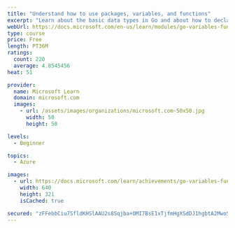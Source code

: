```yaml
---
title: "Understand how to use packages, variables, and functions"
excerpt: "Learn about the basic data types in Go and about how to declare variables, write functions, and use packages."
webUrl: https://docs.microsoft.com/en-us/learn/modules/go-variables-functions-packages/
type: course
price: Free
length: PT36M
ratings:
  count: 220
  average: 4.8545456
heat: 51

provider:
  name: Microsoft Learn
  domain: microsoft.com
  images:
    - url: /assets/images/organizations/microsoft.com-50x50.jpg
      width: 50
      height: 50

levels:
  - Beginner

topics:
  - Azure

images:
  - url: https://docs.microsoft.com/learn/achievements/go-variables-functions-packages-social.png
    width: 640
    height: 321
    isCached: true

secured: "zFFebbCiu7SfldKHSlAAU2s8Sqjba+OMI7BsE1xTjfmHgXSdDJ1hgbtA2MwoSUtBOkK3CS2sLtuvQ9DnE58KnlIWt9RurG3A29KaVcCFMXn43g6X9ctmJtYY70XOk1gYmDF62GQZrtfe3vr8Yaz5UP/Ok4x1UFXNLu/ub2JEhCkX14zJc7QMdRyRW2TFK+WCOsZcLT0kWVVekZVIJ2FkmpO2Z5DUeNo2/u+uVj9HHKYTEMPza0FksZIBZ0GzIEwiKO5cWGMZy+ZmGjUNNF5Xc9NtKJ8rb5rumKq7HmowmBCTPFBzS2EL5XMchHgwHSkEoKhZLWRhzias26wK+7gPPQahtqkf0Bi647W9mXVGr8khDqPAS/aqdXJ+qJnRzQFAd3zrfI+gwjo6hfvGtN5kYkk8n4NhKYddNYj8/CE+tSE=;k9vUvjjo45WfKgs4WyCp1w=="
---
```


